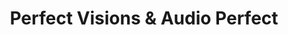 ---
title: "Perfect Visions & Audio Perfect"
url: /caceres/perfect-visions-y-audio-perfect/
shop: óptico
---